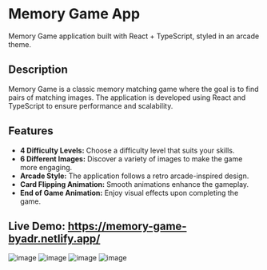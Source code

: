 # Memory Game App

Memory Game application built with React + TypeScript, styled in an arcade theme.

## Description

Memory Game is a classic memory matching game where the goal is to find pairs of matching images. The application is developed using React and TypeScript to ensure performance and scalability.

## Features

- **4 Difficulty Levels:** Choose a difficulty level that suits your skills.
- **6 Different Images:** Discover a variety of images to make the game more engaging.
- **Arcade Style:** The application follows a retro arcade-inspired design.
- **Card Flipping Animation:** Smooth animations enhance the gameplay.
- **End of Game Animation:** Enjoy visual effects upon completing the game.

## Live Demo: https://memory-game-byadr.netlify.app/

![image](https://github.com/Adriann77/MemoryGame/assets/60987859/edff8818-f02e-4c3e-bfe5-4b60e7fa5290)
![image](https://github.com/Adriann77/MemoryGame/assets/60987859/f3c784cf-071b-4e15-856d-adcf824c0f51)
![image](https://github.com/Adriann77/MemoryGame/assets/60987859/c258c684-fa4b-49fc-937b-f4e28266cb19)
![image](https://github.com/Adriann77/MemoryGame/assets/60987859/8b80a09d-dc1c-4308-abfa-4595c78dd773)
